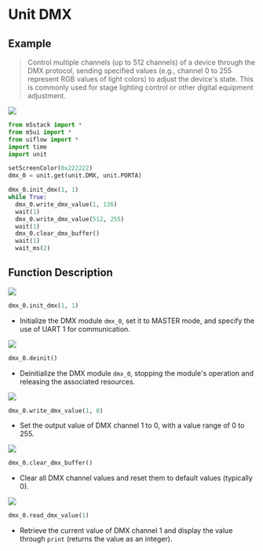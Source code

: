 # Unit DMX

## Example

> Control multiple channels (up to 512 channels) of a device through the DMX protocol, sending specified values (e.g., channel 0 to 255 represent RGB values of light colors) to adjust the device's state. This is commonly used for stage lighting control or other digital equipment adjustment.

<img class="blockly_svg" src="https://m5stack.oss-cn-shenzhen.aliyuncs.com/resource/docs/static/assets/img/uiflow/blockly/unit/dmx/uiflow_block_unit_dmx_demo.svg">

```python
from m5stack import *
from m5ui import *
from uiflow import *
import time
import unit

setScreenColor(0x222222)
dmx_0 = unit.get(unit.DMX, unit.PORTA)

dmx_0.init_dmx(1, 1)
while True:
  dmx_0.write_dmx_value(1, 136)
  wait(1)
  dmx_0.write_dmx_value(512, 255)
  wait(1)
  dmx_0.clear_dmx_buffer()
  wait(1)
  wait_ms(2)
```

## Function Description

<img class="blockly_svg" src="https://m5stack.oss-cn-shenzhen.aliyuncs.com/resource/docs/static/assets/img/uiflow/blockly/unit/dmx/1_uiflow_block_unit_dmx_init.svg">

```python
dmx_0.init_dmx(1, 1)
```

- Initialize the DMX module `dmx_0`, set it to MASTER mode, and specify the use of UART 1 for communication.

<img class="blockly_svg" src="https://m5stack.oss-cn-shenzhen.aliyuncs.com/resource/docs/static/assets/img/uiflow/blockly/unit/dmx/2_uiflow_block_unit_dmx_deinit.svg">

```python
dmx_0.deinit()
```

- Deinitialize the DMX module `dmx_0`, stopping the module's operation and releasing the associated resources.

<img class="blockly_svg" src="https://m5stack.oss-cn-shenzhen.aliyuncs.com/resource/docs/static/assets/img/uiflow/blockly/unit/dmx/3_uiflow_block_unit_dmx_write_value.svg">

```python
dmx_0.write_dmx_value(1, 0)
```

- Set the output value of DMX channel 1 to 0, with a value range of 0 to 255.

<img class="blockly_svg" src="https://m5stack.oss-cn-shenzhen.aliyuncs.com/resource/docs/static/assets/img/uiflow/blockly/unit/dmx/4_uiflow_block_unit_dmx_clear_buffer.svg">

```python
dmx_0.clear_dmx_buffer()
```

- Clear all DMX channel values and reset them to default values (typically 0).

<img class="blockly_svg" src="https://m5stack.oss-cn-shenzhen.aliyuncs.com/resource/docs/static/assets/img/uiflow/blockly/unit/dmx/5_uiflow_block_unit_dmx_read_value.svg">

```python
dmx_0.read_dmx_value(1)
```

- Retrieve the current value of DMX channel 1 and display the value through `print` (returns the value as an integer).